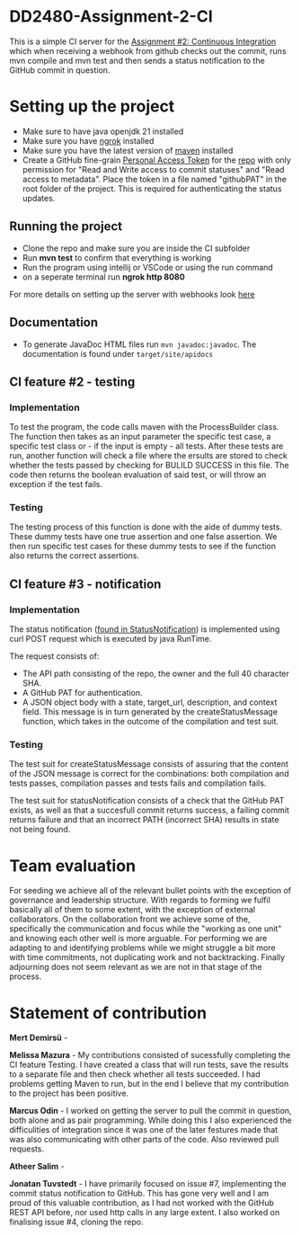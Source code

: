 # DD2480-Assignment-2-CI
This is a simple CI server for the [Assignment #2: Continuous Integration](https://canvas.kth.se/courses/45179/assignments/273878) which when receiving a webhook from github checks out the commit, runs mvn compile and mvn test and then sends a status notification to the GitHub commit in question.

# Setting up the project
- Make sure to have java openjdk 21 installed
- Make sure you have [ngrok](https://ngrok.com/docs/getting-started/) installed 
- Make sure you have the latest version of [maven](https://maven.apache.org/download.cgi) installed 
- Create a GitHub fine-grain [Personal Access Token](https://github.com/settings/tokens?type=beta) for the [repo](https://github.com/DD2480-group8-VT24/DD2480-Assignment-2-C) with only permission for "Read and Write access to commit statuses" and "Read access to metadata". Place the token in a file named "githubPAT" in the root folder of the project. This is required for authenticating the status updates.

## Running the project
- Clone the repo and make sure you are inside the CI subfolder
- Run **mvn test** to confirm that everything is working
- Run the program using intellij or VSCode or using the run command
- on a seperate terminal run **ngrok http 8080**

For more details on  setting up the server with webhooks look [here](https://github.com/KTH-DD2480/smallest-java-ci/blob/master/README.md)

## Documentation
- To generate JavaDoc HTML files run `mvn javadoc:javadoc`. The documentation is found under `target/site/apidocs`

## CI feature #2 - testing

### Implementation

To test the program, the code calls maven with the ProcessBuilder class. The function then takes as an input parameter the specific test case, a specific test class or - if the input is empty - all tests. After these tests are run, another function will check a file where the ersults are stored to check whether the tests passed by checking for BULILD SUCCESS in this file.  The code then returns the boolean evaluation of said test, or will throw an exception if the test fails. 

### Testing
The testing process of this function is done with the aide of dummy tests. These dummy tests have one true assertion and one false assertion. We then run specific test cases for these dummy tests to see if the function also returns the correct assertions.

## CI feature #3 - notification

### Implementation

The status notification ([found in StatusNotification](src/main/java/group8/StatusNotification.java)) is implemented using curl POST request which is executed by java RunTime. 

The request consists of: 
- The API path consisting of the repo, the owner and the full 40 character SHA. 
- A GitHub PAT for authentication. 
- A JSON object body with a state, target_url, description, and context field. This message is in turn generated by the createStatusMessage function, which takes in the outcome of the compilation and test suit.

### Testing
The test suit for createStatusMessage consists of assuring that the content of the JSON message is correct for the combinations: both compilation and tests passes, compilation passes and tests fails and compilation fails.

The test suit for statusNotification consists of a check that the GitHub PAT exists, as well as that a succesfull commit returns success, a failing commit returns failure and that an incorrect PATH (incorrect SHA) results in state not being found.

# Team evaluation
For seeding we achieve all of the relevant bullet points with the exception of governance and leadership structure. With regards to forming we fulfil basically all of them to some extent, with the exception of external collaborators. On the collaboration front we achieve some of the, specifically the communication and focus while the "working as one unit" and knowing each other well is more arguable. For performing we are adapting to and identifying problems while we might struggle a bit more with time commitments, not duplicating work and not backtracking. Finally adjourning does not seem relevant as we are not in that stage of the process.

# Statement of contribution

**Mert Demirsü** - 

**Melissa Mazura** - My contributions consisted of sucessfully completing the CI feature Testing. I have created a class that will run tests, save the results to a separate file and then check whether all tests succeeded. I had problems getting Maven to run, but in the end I believe that my contribution to the project has been positive.

**Marcus Odin** - I worked on getting the server to pull the commit in question, both alone and as pair programming. While doing this I also experienced the difficulities of integration since it was one of the later festures made that was also communicating with other parts of the code. Also reviewed pull requests.

**Atheer Salim** - 

**Jonatan Tuvstedt** - I have primarily focused on issue #7, implementing the commit status notification to GitHub. This has gone very well and I am proud of this valuable contribution, as I had not worked with the GitHub REST API before, nor used http calls in any large extent. I also worked on finalising issue #4, cloning the repo.
